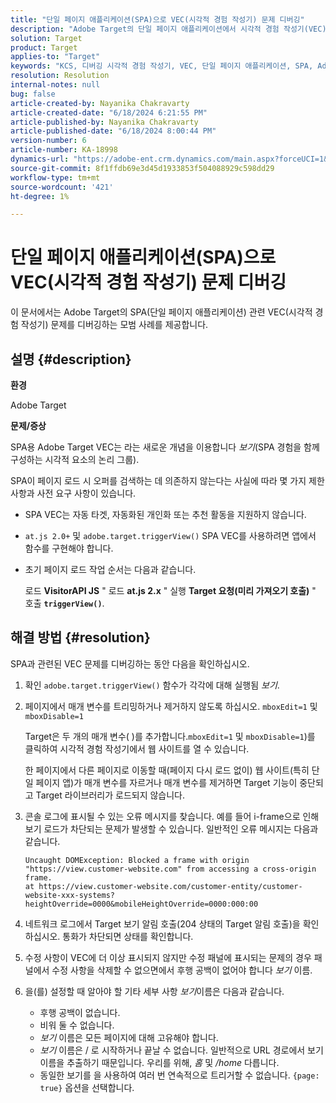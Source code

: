 ```yaml
---
title: "단일 페이지 애플리케이션(SPA)으로 VEC(시각적 경험 작성기) 문제 디버깅"
description: "Adobe Target의 단일 페이지 애플리케이션에서 시각적 경험 작성기(VEC) 문제를 디버깅하는 방법을 알아봅니다."
solution: Target
product: Target
applies-to: "Target"
keywords: "KCS, 디버깅 시각적 경험 작성기, VEC, 단일 페이지 애플리케이션, SPA, Adobe Target"
resolution: Resolution
internal-notes: null
bug: false
article-created-by: Nayanika Chakravarty
article-created-date: "6/18/2024 6:21:55 PM"
article-published-by: Nayanika Chakravarty
article-published-date: "6/18/2024 8:00:44 PM"
version-number: 6
article-number: KA-18998
dynamics-url: "https://adobe-ent.crm.dynamics.com/main.aspx?forceUCI=1&pagetype=entityrecord&etn=knowledgearticle&id=6842d5a3-9f2d-ef11-840a-000d3a5b439f"
source-git-commit: 8f1ffdb69e3d45d1933853f504088929c598dd29
workflow-type: tm+mt
source-wordcount: '421'
ht-degree: 1%

---
```


# 단일 페이지 애플리케이션(SPA)으로 VEC(시각적 경험 작성기) 문제 디버깅


이 문서에서는 Adobe Target의 SPA(단일 페이지 애플리케이션) 관련 VEC(시각적 경험 작성기) 문제를 디버깅하는 모범 사례를 제공합니다.

## 설명 {#description}


<b>환경</b>

Adobe Target

<b>문제/증상</b>

SPA용 Adobe Target VEC는 라는 새로운 개념을 이용합니다 *보기*(SPA 경험을 함께 구성하는 시각적 요소의 논리 그룹).

SPA이 페이지 로드 시 오퍼를 검색하는 데 의존하지 않는다는 사실에 따라 몇 가지 제한 사항과 사전 요구 사항이 있습니다.

- SPA VEC는 자동 타겟, 자동화된 개인화 또는 추천 활동을 지원하지 않습니다.
- `at.js 2.0+` 및 `adobe.target.triggerView()` SPA VEC를 사용하려면 앱에서 함수를 구현해야 합니다.
- 초기 페이지 로드 작업 순서는 다음과 같습니다.



  로드 <b>VisitorAPI JS</b> &quot; 로드 <b>at.js 2.x</b> &quot; 실행 <b>Target 요청(미리 가져오기 호출)</b> &quot; 호출 <b>`triggerView()`</b>.



## 해결 방법 {#resolution}


SPA과 관련된 VEC 문제를 디버깅하는 동안 다음을 확인하십시오.

1. 확인 `adobe.target.triggerView()` 함수가 각각에 대해 실행됨 *보기*.
2. 페이지에서 매개 변수를 트리밍하거나 제거하지 않도록 하십시오. `mboxEdit=1` 및 `mboxDisable=1`



   Target은 두 개의 매개 변수( )를 추가합니다.`mboxEdit=1` 및 `mboxDisable=1`)를 클릭하여 시각적 경험 작성기에서 웹 사이트를 열 수 있습니다.



   한 페이지에서 다른 페이지로 이동할 때(페이지 다시 로드 없이) 웹 사이트(특히 단일 페이지 앱)가 매개 변수를 자르거나 매개 변수를 제거하면 Target 기능이 중단되고 Target 라이브러리가 로드되지 않습니다.
3. 콘솔 로그에 표시될 수 있는 오류 메시지를 찾습니다. 예를 들어 i-frame으로 인해 보기 로드가 차단되는 문제가 발생할 수 있습니다. 일반적인 오류 메시지는 다음과 같습니다.


   ```
   Uncaught DOMException: Blocked a frame with origin "https://view.customer-website.com" from accessing a cross-origin frame.
   at https://view.customer-website.com/customer-entity/customer-website-xxx-systems?heightOverride=0000&mobileHeightOverride=0000:000:00
   ```


4. 네트워크 로그에서 Target 보기 알림 호출(204 상태의 Target 알림 호출)을 확인하십시오. 통화가 차단되면 상태를 확인합니다.
5. 수정 사항이 VEC에 더 이상 표시되지 않지만 수정 패널에 표시되는 문제의 경우 패널에서 수정 사항을 삭제할 수 없으면에서 후행 공백이 없어야 합니다 *보기* 이름.
6. 을(를) 설정할 때 알아야 할 기타 세부 사항 *보기*&#x200B;이름은 다음과 같습니다.
   - 후행 공백이 없습니다.
   - 비워 둘 수 없습니다.
   - *보기* 이름은 모든 페이지에 대해 고유해야 합니다.
   - *보기* 이름은 / 로 시작하거나 끝날 수 없습니다. 일반적으로 URL 경로에서 보기 이름을 추출하기 때문입니다. 우리를 위해, *홈* 및 */home* 다릅니다.
   - 동일한 보기를 을 사용하여 여러 번 연속적으로 트리거할 수 없습니다. `{page: true}` 옵션을 선택합니다.


